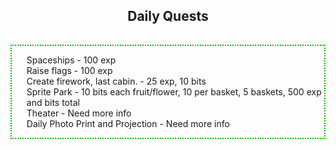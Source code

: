 <h2 style ="text-align: center;">Daily Quests</h2>
<hr style='height:1px; visibility:hidden;' />

<div style="border-style: dotted;border-width: 2px;border-color: #00be00;width: 500px;max-width: 100%;margin-left:auto;margin-right:auto;">
	<ul style="text-align: left;list-style-position: outside;list-style: none;">
		<li class='square'>Spaceships - 100 exp</li>
		<li class='square'>Raise flags - 100 exp</li>
		<li class='square'>Create firework, last cabin. - 25 exp, 10 bits</li>
		<li class='square'>Sprite Park - 10 bits each fruit/flower, 10 per basket, 5 baskets, 500 exp and bits total</li>
		<li class='square'>Theater - Need more info</li>
		<li class='square'>Daily Photo Print and Projection - Need more info</li>
	</ul>
</div>